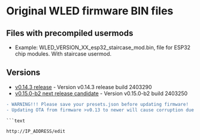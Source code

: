 # Original WLED firmware BIN files

## Files with precompiled usermods

- Example: WLED_VERSION_XX_esp32_staircase_mod.bin, file for ESP32 chip modules. With staircase usermod.

## Versions

- [v0.14.3 release](https://github.com/srg74/WLED-wemos-shield/tree/master/resources/Firmware/@Aircoookie/Latest) - Version v0.14.3 release build 2403290
- [v0.15.0-b2 next release candidate](https://github.com/srg74/WLED-wemos-shield/tree/master/resources/Firmware/@Aircoookie/Dev/0.15.0-b2) - Version v0.15.0-b2 build 2403250

```diff
- WARNING!!! Please save your presets.json before updating firmware!
- Updating OTA from firmware >v0.13 to newer will cause corruption due to difference in firmware structure. Please erase flash memory before uploading new firmware.

```text

http://IP_ADDRESS/edit

```
